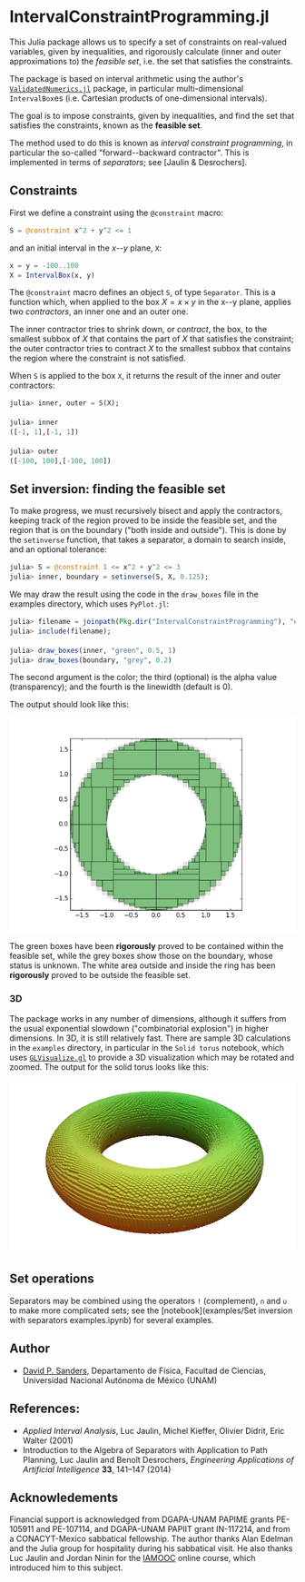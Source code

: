 # IntervalConstraintProgramming.jl



This Julia package allows us to specify a set of constraints on real-valued variables, 
given by inequalities, and 
rigorously calculate (inner and outer approximations to) the *feasible set*, 
i.e. the set that satisfies the constraints.

The package is based on interval arithmetic using the author's 
[`ValidatedNumerics.jl`](https://github.com/dpsanders/ValidatedNumerics.jl) package,
in particular multi-dimensional `IntervalBox`es (i.e. Cartesian products of one-dimensional intervals).

The goal is to impose constraints, given by inequalities, and find the set that
satisfies the constraints, known as the **feasible set**.

The method used to do this is known as *interval constraint programming*, in particular the 
so-called "forward--backward contractor". This is implemented in terms of *separators*; see 
[Jaulin & Desrochers].

## Constraints
First we define a constraint using the `@constraint` macro:
```julia
S = @constraint x^2 + y^2 <= 1
```
and an initial interval in the $x$--$y$ plane, `X`:
```julia
x = y = -100..100
X = IntervalBox(x, y)
```

The `@constraint` macro defines an object `S`, of type `Separator`.
This is a function which,
when applied to the box $X = x \times y$
in the x--y plane, applies two *contractors*, an inner one and an outer one.

The inner contractor tries to shrink down, or *contract*, the box, to the smallest subbox
of $X$ that contains the part of $X$ that satisfies the constraint; the
outer contractor tries to contract $X$ to the smallest subbox that contains the
region where the constraint is not satisfied.

When `S` is applied to the box `X`, it returns the result of the inner and outer contractors:
```julia
julia> inner, outer = S(X);

julia> inner
([-1, 1],[-1, 1])

julia> outer
([-100, 100],[-100, 100])
```

## Set inversion: finding the feasible set

To make progress, we must recursively bisect and apply the contractors, keeping
track of the region proved to be inside the feasible set, and the region that is
on the boundary ("both inside and outside"). This is done by the `setinverse` function,
that takes a separator, a domain to search inside, and an optional tolerance:

```julia
julia> S = @constraint 1 <= x^2 + y^2 <= 3
julia> inner, boundary = setinverse(S, X, 0.125);
```

We may draw the result using the code in the `draw_boxes` file in the examples directory,
which uses `PyPlot.jl`:
```julia
julia> filename = joinpath(Pkg.dir("IntervalConstraintProgramming"), "examples", "draw_boxes.jl");
julia> include(filename);

julia> draw_boxes(inner, "green", 0.5, 1)
julia> draw_boxes(boundary, "grey", 0.2)
```
The second argument is the color; the third (optional) is the alpha value (transparency);
and the fourth is the linewidth (default is 0).

The output should look like this:

![Ring](examples/ring.png)


The green boxes have been **rigorously** proved to be contained within the feasible set,
while the grey boxes show those on the boundary, whose status is unknown.
The white area outside and inside the ring has been **rigorously** proved to be outside
the feasible set.

### 3D

The package works in any number of dimensions, although it suffers from the usual exponential slowdown ("combinatorial explosion") in higher dimensions. In 3D, it is still relatively fast. There are sample 3D calculations in the `examples` directory, in particular in the `Solid torus` notebook, which uses [`GLVisualize.gl`](https://github.com/JuliaGL/GLVisualize.jl) to provide a 3D visualization which may be rotated and zoomed. The output for the solid torus looks like this:

![Coloured solid torus](examples/coloured_solid_torus.png)


## Set operations
Separators may be combined using the operators `!` (complement), `∩` and `∪` to make
more complicated sets; see the [notebook](examples/Set inversion with separators examples.ipynb) for several examples.

## Author

- [David P. Sanders](http://sistemas.fciencias.unam.mx/~dsanders),
Departamento de Física, Facultad de Ciencias, Universidad Nacional Autónoma de México (UNAM)


## References:
- *Applied Interval Analysis*, Luc Jaulin, Michel Kieffer, Olivier Didrit, Eric Walter (2001)
- Introduction to the Algebra of Separators with Application to Path Planning, Luc Jaulin and Benoît Desrochers,
*Engineering Applications of Artificial Intelligence* **33**, 141–147 (2014)

## Acknowledements
Financial support is acknowledged from DGAPA-UNAM PAPIME grants PE-105911 and PE-107114, and DGAPA-UNAM PAPIIT grant IN-117214, and from a CONACYT-Mexico sabbatical fellowship. The author thanks Alan Edelman and the Julia group for hospitality during his sabbatical visit. He also thanks Luc Jaulin and Jordan Ninin for the [IAMOOC](http://iamooc.ensta-bretagne.fr/) online course, which introduced him to this subject.
